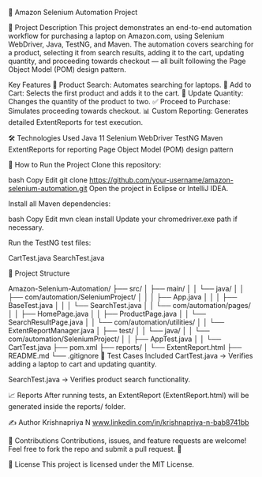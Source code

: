 🛒 Amazon Selenium Automation Project

📜 Project Description
This project demonstrates an end-to-end automation workflow for purchasing a laptop on Amazon.com, using Selenium WebDriver, Java, TestNG, and Maven.
The automation covers searching for a product, selecting it from search results, adding it to the cart, updating quantity, and proceeding towards checkout — all built following the Page Object Model (POM) design pattern.

Key Features
🔎 Product Search: Automates searching for laptops.
🛒 Add to Cart: Selects the first product and adds it to the cart.
🔄 Update Quantity: Changes the quantity of the product to two.
✅ Proceed to Purchase: Simulates proceeding towards checkout.
📊 Custom Reporting: Generates detailed ExtentReports for test execution.

🛠️ Technologies Used
Java 11
Selenium WebDriver
TestNG
Maven
ExtentReports for reporting
Page Object Model (POM) design pattern

🚀 How to Run the Project
Clone this repository:

bash
Copy
Edit
git clone https://github.com/your-username/amazon-selenium-automation.git
Open the project in Eclipse or IntelliJ IDEA.

Install all Maven dependencies:

bash
Copy
Edit
mvn clean install
Update your chromedriver.exe path if necessary.

Run the TestNG test files:

CartTest.java
SearchTest.java

📂 Project Structure

Amazon-Selenium-Automation/ ├── src/ │ ├── main/ │ │ └── java/ │ │ ├── com/automation/SeleniumProject/ │ │ │ ├── App.java │ │ │ ├── BaseTest.java │ │ │ └── SearchTest.java │ │ └── com/automation/pages/ │ │ ├── HomePage.java │ │ ├── ProductPage.java │ │ └── SearchResultPage.java │ │ └── com/automation/utilities/ │ │ └── ExtentReportManager.java │ ├── test/ │ │ └── java/ │ │ └── com/automation/SeleniumProject/ │ │ ├── AppTest.java │ │ └── CartTest.java ├── pom.xml ├── reports/ │ └── ExtentReport.html ├── README.md └── .gitignore
🧪 Test Cases Included
CartTest.java → Verifies adding a laptop to cart and updating quantity.

SearchTest.java → Verifies product search functionality.

📈 Reports
After running tests, an ExtentReport (ExtentReport.html) will be generated inside the reports/ folder.

✍️ Author
Krishnapriya N
www.linkedin.com/in/krishnapriya-n-bab8741bb

📣 Contributions
Contributions, issues, and feature requests are welcome!
Feel free to fork the repo and submit a pull request. 🤝

📜 License
This project is licensed under the MIT License.

